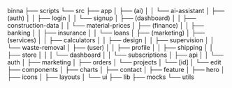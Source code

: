 binna
├── scripts
└── src
    ├── app
    │   ├── (ai)
    │   │   └── ai-assistant
    │   ├── (auth)
    │   │   ├── login
    │   │   └── signup
    │   ├── (dashboard)
    │   │   ├── construction-data
    │   │   └── material-prices
    │   ├── (finance)
    │   │   ├── banking
    │   │   ├── insurance
    │   │   └── loans
    │   ├── (marketing)
    │   ├── (services)
    │   │   ├── calculators
    │   │   ├── design
    │   │   ├── supervision
    │   │   └── waste-removal
    │   ├── (user)
    │   │   ├── profile
    │   │   ├── shipping
    │   │   ├── store
    │   │   │   └── dashboard
    │   │   └── subscriptions
    │   ├── api
    │   │   └── auth
    │   ├── marketing
    │   ├── orders
    │   └── projects
    │       └── [id]
    │           └── edit
    ├── components
    │   ├── charts
    │   ├── contact
    │   ├── feature
    │   ├── hero
    │   ├── icons
    │   ├── layouts
    │   └── ui
    ├── lib
    ├── mocks
    └── utils

